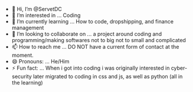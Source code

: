 - 👋 Hi, I’m @ServetDC
- 👀 I’m interested in ... Coding
- 🌱 I’m currently learning ... How to code, dropshipping, and finance management
- 💞️ I’m looking to collaborate on ... a project around coding and programming/making softwares not to big not to small and complicated
- 📫 How to reach me ... DO NOT have a current form of contact at the moment.
- 😄 Pronouns: ... He/Him
- ⚡ Fun fact: ... When i got into coding i was originally interested in cyber-security later migrated to coding in css and js, as well as python (all in the learning)

<!---
ServetDC/ServetDC is a ✨ special ✨ repository because its `README.md` (this file) appears on your GitHub profile.
You can click the Preview link to take a look at your changes.
--->
